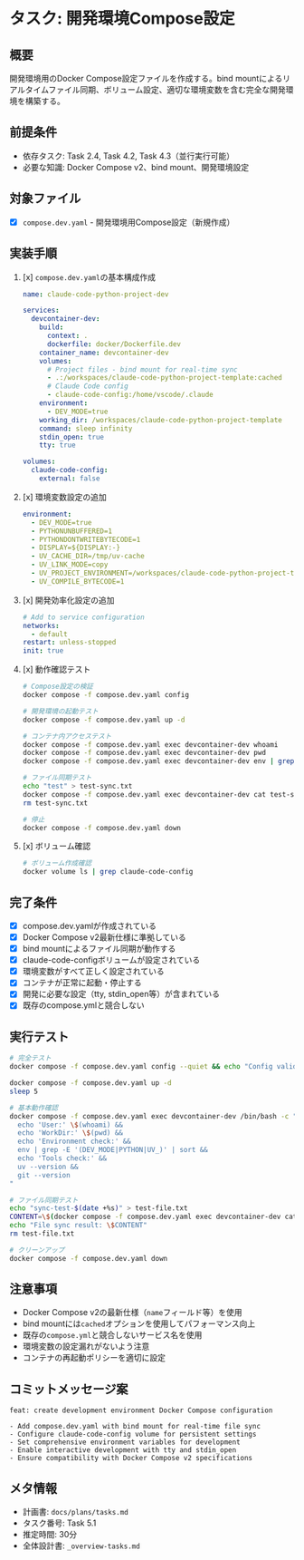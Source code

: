# タスク: 開発環境Compose設定

## 概要
開発環境用のDocker Compose設定ファイルを作成する。bind mountによるリアルタイムファイル同期、ボリューム設定、適切な環境変数を含む完全な開発環境を構築する。

## 前提条件
- 依存タスク: Task 2.4, Task 4.2, Task 4.3（並行実行可能）
- 必要な知識: Docker Compose v2、bind mount、開発環境設定

## 対象ファイル
- [x] `compose.dev.yaml` - 開発環境用Compose設定（新規作成）

## 実装手順
1. [x] `compose.dev.yaml`の基本構成作成
   ```yaml
   name: claude-code-python-project-dev
   
   services:
     devcontainer-dev:
       build:
         context: .
         dockerfile: docker/Dockerfile.dev
       container_name: devcontainer-dev
       volumes:
         # Project files - bind mount for real-time sync
         - .:/workspaces/claude-code-python-project-template:cached
         # Claude Code config
         - claude-code-config:/home/vscode/.claude
       environment:
         - DEV_MODE=true
       working_dir: /workspaces/claude-code-python-project-template
       command: sleep infinity
       stdin_open: true
       tty: true
   
   volumes:
     claude-code-config:
       external: false
   ```

2. [x] 環境変数設定の追加
   ```yaml
   environment:
     - DEV_MODE=true
     - PYTHONUNBUFFERED=1
     - PYTHONDONTWRITEBYTECODE=1
     - DISPLAY=${DISPLAY:-}
     - UV_CACHE_DIR=/tmp/uv-cache
     - UV_LINK_MODE=copy
     - UV_PROJECT_ENVIRONMENT=/workspaces/claude-code-python-project-template/.venv
     - UV_COMPILE_BYTECODE=1
   ```

3. [x] 開発効率化設定の追加
   ```yaml
   # Add to service configuration
   networks:
     - default
   restart: unless-stopped
   init: true
   ```

4. [x] 動作確認テスト
   ```bash
   # Compose設定の検証
   docker compose -f compose.dev.yaml config
   
   # 開発環境の起動テスト
   docker compose -f compose.dev.yaml up -d
   
   # コンテナ内アクセステスト
   docker compose -f compose.dev.yaml exec devcontainer-dev whoami
   docker compose -f compose.dev.yaml exec devcontainer-dev pwd
   docker compose -f compose.dev.yaml exec devcontainer-dev env | grep UV_
   
   # ファイル同期テスト
   echo "test" > test-sync.txt
   docker compose -f compose.dev.yaml exec devcontainer-dev cat test-sync.txt
   rm test-sync.txt
   
   # 停止
   docker compose -f compose.dev.yaml down
   ```

5. [x] ボリューム確認
   ```bash
   # ボリューム作成確認
   docker volume ls | grep claude-code-config
   ```

## 完了条件
- [x] compose.dev.yamlが作成されている
- [x] Docker Compose v2最新仕様に準拠している
- [x] bind mountによるファイル同期が動作する
- [x] claude-code-configボリュームが設定されている
- [x] 環境変数がすべて正しく設定されている
- [x] コンテナが正常に起動・停止する
- [x] 開発に必要な設定（tty, stdin_open等）が含まれている
- [x] 既存のcompose.ymlと競合しない

## 実行テスト
```bash
# 完全テスト
docker compose -f compose.dev.yaml config --quiet && echo "Config valid"

docker compose -f compose.dev.yaml up -d
sleep 5

# 基本動作確認
docker compose -f compose.dev.yaml exec devcontainer-dev /bin/bash -c "
  echo 'User:' \$(whoami) &&
  echo 'WorkDir:' \$(pwd) &&
  echo 'Environment check:' &&
  env | grep -E '(DEV_MODE|PYTHON|UV_)' | sort &&
  echo 'Tools check:' &&
  uv --version &&
  git --version
"

# ファイル同期テスト
echo "sync-test-$(date +%s)" > test-file.txt
CONTENT=\$(docker compose -f compose.dev.yaml exec devcontainer-dev cat test-file.txt)
echo "File sync result: \$CONTENT"
rm test-file.txt

# クリーンアップ
docker compose -f compose.dev.yaml down
```

## 注意事項
- Docker Compose v2の最新仕様（`name`フィールド等）を使用
- bind mountには`cached`オプションを使用してパフォーマンス向上
- 既存の`compose.yml`と競合しないサービス名を使用
- 環境変数の設定漏れがないよう注意
- コンテナの再起動ポリシーを適切に設定

## コミットメッセージ案
```
feat: create development environment Docker Compose configuration

- Add compose.dev.yaml with bind mount for real-time file sync
- Configure claude-code-config volume for persistent settings
- Set comprehensive environment variables for development
- Enable interactive development with tty and stdin_open
- Ensure compatibility with Docker Compose v2 specifications
```

## メタ情報
- 計画書: `docs/plans/tasks.md`
- タスク番号: Task 5.1
- 推定時間: 30分
- 全体設計書: `_overview-tasks.md`